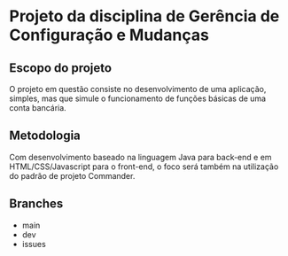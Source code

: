 # Projeto da disciplina de Gerência de Configuração e Mudanças

## Escopo do projeto
O projeto em questão consiste no desenvolvimento de uma aplicação, simples, mas que simule o funcionamento de funções básicas de uma conta bancária.

## Metodologia
Com desenvolvimento baseado na linguagem Java para back-end e em HTML/CSS/Javascript para o front-end, o foco será também na utilização do padrão de projeto Commander.

## Branches
* main
* dev
* issues

